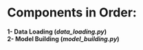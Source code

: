 # Components in Order:
**1- Data Loading (_data_loading.py_)**
**<br>2- Model Building (_model_building.py_)**
